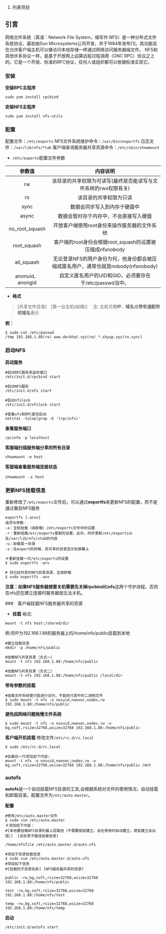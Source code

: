  1. 列表项目

## 引言
网络文件系统（英语：Network File System，缩写作 NFS）是一种分布式文件系统协议，最初由Sun Microsystems公司开发，并于1984年发布[1]。其功能旨在允许客户端主机可以像访问本地存储一样通过网络访问服务器端文件。
NFS和其他许多协议一样，是基于开放网上运算远程过程调用（ONC RPC）协议之上的。它是一个开放、标准的RFC协议，任何人或组织都可以依据标准实现它。

### 安装

**安装RPC主程序**
``` shell
sudo yum install rpcbind
```

**安装NFS主程序**
``` shell
sudo yum install nfs-utils
```

### 配置

配置文件：`/etc/exports`
NFS文件系统维护命令：`/usr/bin/exportfs`
日志文件：`/var/lib/nfs/*tab`
客户端查询服务器共享资源命令：`/etc/sbin/showmount`

- `/etc/exports`配置文件参数

|参数值|内容说明|
|:----:|:----:|
|rw | 该目录的共享权限为可读写(最终是否能读写与文件系统的rwx权限有关)|
| ro|该目录的共享权限为只读|
|sync | 数据会同步写入到内存于硬盘中|
|async| 数据会暂时存于内存中，不会直接写入硬盘|
|no_root_squash | 开放客户端使用root身份来操作服务器的文件系统|
|root_squash|客户端的root身份会根据root_squash的设置被压缩成nfsnobody|
|all_squash | 无论登录NFS的用户身份为何，他身份都会被压缩成匿名用户，通常也就是nobody(nfsnobody)|
|anonuid、anongid| 自定义匿名用户的UID和GID，必须要存在于/etc/passwd当中。|

- **格式**
> [共享文件目录]　[第一台主机(权限)]　
> 注: 主机可用**IP**、**域名**或**带有通配符的域名**表示

**例：**
``` shell
$ sudo cat /etc/passwd
/tmp 192.168.1.88(ro) www.darkhat.xyz(rw) *.skyup.xyz(ro,sync)

```

### 启动NFS

**启动服务**

``` shell
#启动RPC服务来监听端口
/etc/init.d/rpcbind start

#启动NFS服务
/etc/init.d/nfs start

#启动nfslock
/etc/init.d/nfslock start

#查看nfs和RPC是否启动
netstat -tulnp|grep -E '(rpc|nfs)'

```

**查看服务端口**
``` shell
rpcinfo -p localhost
```

**客服端扫描服务端分享的所有目录**
``` shell
showmount -e host
```

**客服端查看服务端连接状态**
``` shell
showmount -ａ host
```

### 更新NFS挂载信息

重新修改了`/etc/exports`文件后，可以通过**exportfs**来更新NFS的配置，而不是通过重启NFS服务

``` shell
exportfs [-aruv]
选项与参数：
-a：全部挂载（或卸载）/etc/exports文件中的设置
-r：重新挂载/etc/exports里面的设置，此外，同步更新/etc/exports以及/var/lib/nfs/xtab的内容
-u：卸载某一目录
-v：在export的时候，将共享的目录显示到屏幕上

＃重新挂载一次/etc/exports的设置
$ sudo exportfs -arv

# 将已经共享的NFS目录资源，全部卸载
$ sudo exportfs -auv

```
**注意：**如果NFS服务器想要关机需要先关掉**rpcbind**和**nfs**这两个守护进程，否则在nfs还在建立连接时服务器就无法关机。

###　客户端挂载NFS服务器共享的资源

- **挂载**
格式:
``` shell
mount -t nfs host:/shared/dir 
```

例:将IP为192.168.1.88的服务器上的/home/nfs/public挂载到本地
``` shell
#建立挂载目录
mkdir -p /home/nfs/public

#挂载NFS共享目录（方式一）
mount -t nfs 192.168.1.88:/home/nfs/public

#挂载NFS共享目录（方式二）
mount -t nfs 192.168.1.88:/home/nfs/public /local/dir
```

**带有参数的挂载**
``` shell
#挂载文件系统使只能进行访问，不能执行其中的二进制文件
$ sudo mount -t nfs -o nosuid,noexec,nodev,rw 192.168.1.88:/home/nfs/public
```

**避免因网络问题拖慢文件系统**
``` shell
$ sudo mount -t nfs -o nosuid,noexec,nodev,rw -o bg,soft,rsize=32768,wsize=32768 192.168.1.88:/home/nfs/public
```

**客户端开机挂载**
修改文件`/etc/rc.d/rc.local`
``` shell
$ sudo /etc/rc.d/rc.local

#在最后一行添加如下内容:
mount -t nfs -o nosuid,noexec,nodev,rw -o bg,soft,rsize=32768,wsize=32768 192.168.1.88:/home/nfs/public /mnt
```

### autofs
**autofs**是一个自动挂载NFS目录的工具,会根据系统对文件的使用情况，自动挂载和卸载目录。配置文件为`/etc/auto.master`。

**配置**
``` shell
#修改/etc/auto.master文件
$ sudo vim /etc/auto.master
＃添加如下内容：
#[本地要挂载NFS目录的最上层路径（不需要提前建立，会在使用时自动建立，提前建立会出错）]	[该目录子路径挂载信息]

/home/nfsfile /etc/auto.master.d/auto.nfs

#添加子目录挂载信息
$ sudo vim /etc/auto.master.d/auto.nfs
#添加如下信息
#[挂载的子目录名称]	[NFS服务器共享的目录]

public -rw,bg,soft,rsize=32768,wsize=32768	192.168.1.88:/home/nfs/public

test -rw,bg,soft,rsize=32768,wsize=32768	192.168.1.88:/home/nfs/test

temp -rw,bg,soft,rsize=32768,wsize=32768	192.168.1.88:/home/nfs/temp

```

**启动**
``` shell
/etc/init.d/autofs start
```
